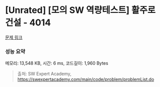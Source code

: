 # [Unrated] [모의 SW 역량테스트] 활주로 건설 - 4014 

[문제 링크](https://swexpertacademy.com/main/code/problem/problemDetail.do?contestProbId=AWIeW7FakkUDFAVH) 

### 성능 요약

메모리: 13,548 KB, 시간: 6 ms, 코드길이: 1,960 Bytes



> 출처: SW Expert Academy, https://swexpertacademy.com/main/code/problem/problemList.do